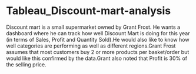 # Tableau_Discount-mart-analysis
Discount mart is a small supermarket owned by Grant Frost. He wants a dashboard where he can track how well Discount Mart is doing for this year (in terms of Sales, Profit and Quantity Sold).He would also like to know how well categories are performing as well as different regions.Grant Frost assumes that most customers buy 2 or more products per basket/order but would like this confirmed by the data.Grant also noted that Profit is 30% of the selling price.
